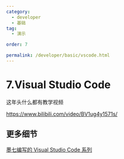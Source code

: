 ```yaml
---
category:
  - developer
  - 基础
tag:
  - 演示

order: 7

permalink: /developer/basic/vscode.html
---
```


# 7.Visual Studio Code

这年头什么都有教学视频

https://www.bilibili.com/video/BV1ug4y1571s/

<BiliBili bvid="BV1ug4y1571s" />

## 更多细节

[墨七编写的 Visual Studio Code 系列](/tools/vscode/)
